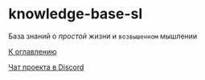 # knowledge-base-sl

База знаний о *простой* жизни и `возвышенном` мышлении

[К оглавлению](./HOME.md)

<a target=_blank href="https://discordapp.com/invite/XtHbgRk">Чат проекта в Discord</a>